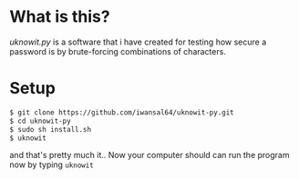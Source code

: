 # What is this?
_uknowit.py_ is a software that i have created for testing how secure a password is by brute-forcing combinations of characters.

# Setup
```sh
$ git clone https://github.com/iwansal64/uknowit-py.git
$ cd uknowit-py
$ sudo sh install.sh
$ uknowit
```
and that's pretty much it..
Now your computer should can run the program now by typing `uknowit`
